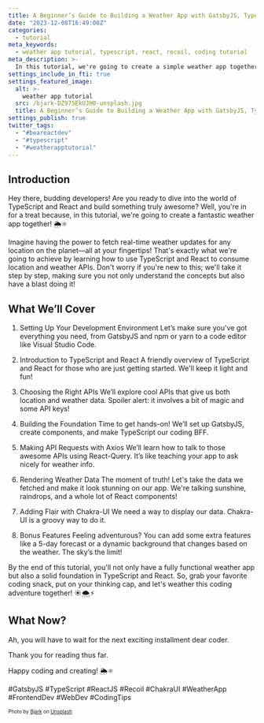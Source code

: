 ```yaml
---
title: A Beginner’s Guide to Building a Weather App with GatsbyJS, TypeScript, Recoil and React!
date: "2023-12-08T16:49:00Z"
categories:
  - tutorial
meta_keywords:
  - weather app tutorial, typescript, react, recoil, coding tutorial
meta_description: >-
  In this tutorial, we're going to create a simple weather app together! 🌦️⚛️
settings_include_in_fti: true
settings_featured_image:
  alt: >-
    weather app tutorial
  src: /bjark-DZ975EkUJH0-unsplash.jpg
  title: A Beginner’s Guide to Building a Weather App with GatsbyJS, TypeScript, Recoil and React!
settings_publish: true
twitter_tags:
  - "#beareactdev"
  - "#typescript"
  - "#weatherapptutorial"
---
```


## Introduction

Hey there, budding developers! Are you ready to dive into the world of TypeScript and React and build something truly awesome? Well, you're in for a treat because, in this tutorial, we're going to create a fantastic weather app together! 🌦️⚛️

Imagine having the power to fetch real-time weather updates for any location on the planet—all at your fingertips! That's exactly what we're going to achieve by learning how to use TypeScript and React to consume location and weather APIs. Don't worry if you're new to this; we'll take it step by step, making sure you not only understand the concepts but also have a blast doing it!

## What We’ll Cover

1. Setting Up Your Development Environment
Let’s make sure you've got everything you need, from GatsbyJS and npm or yarn to a code editor like Visual Studio Code.

2. Introduction to TypeScript and React
A friendly overview of TypeScript and React for those who are just getting started. We'll keep it light and fun!

3. Choosing the Right APIs
We’ll explore cool APIs that give us both location and weather data. Spoiler alert: it involves a bit of magic and some API keys!

4. Building the Foundation
Time to get hands-on! We’ll set up GatsbyJS, create components, and make TypeScript our coding BFF.

5. Making API Requests with Axios
We’ll learn how to talk to those awesome APIs using React-Query. It’s like teaching your app to ask nicely for weather info.

6. Rendering Weather Data
The moment of truth! Let's take the data we fetched and make it look stunning on our app. We're talking sunshine, raindrops, and a whole lot of React components!

7. Adding Flair with Chakra-UI
We need a way to display our data. Chakra-UI is a groovy way to do it.

8. Bonus Features
Feeling adventurous? You can add some extra features like a 5-day forecast or a dynamic background that changes based on the weather. The sky’s the limit!

By the end of this tutorial, you'll not only have a fully functional weather app but also a solid foundation in TypeScript and React. So, grab your favorite coding snack, put on your thinking cap, and let's weather this coding adventure together! ☀️🌨️⚡

## What Now?

Ah, you will have to wait for the next exciting installment dear coder.

Thank you for reading thus far.

Happy coding and creating! 🌦️⚛️

\#GatsbyJS #TypeScript #ReactJS #Recoil #ChakraUI #WeatherApp #FrontendDev #WebDev #CodingTips

<p/>

<span style="font-size:10px">
  Photo by <a href="https://unsplash.com/@dagna?utm_content=creditCopyText&utm_medium=referral&utm_source=unsplash" target="_blank">Bjark</a> on <a href="https://unsplash.com/photos/clear-blue-sky-DZ975EkUJH0?utm_content=creditCopyText&utm_medium=referral&utm_source=unsplash" target="_blank">Unsplash</a>
</span>
